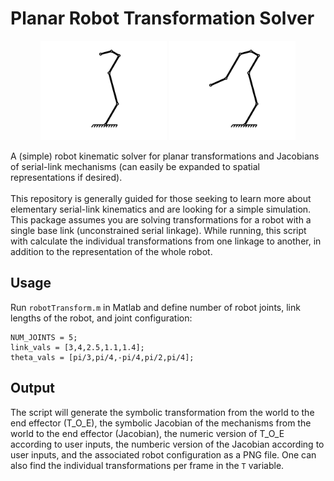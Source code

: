 # Planar Robot Transformation Solver


<p align="center">
	<img src="/examples/robot_sav2.png" width="40%">
  <img src="/examples/robot_sav3.png" width="40%">
</p>
A (simple) robot kinematic solver for planar transformations and Jacobians of serial-link mechanisms (can easily be expanded to spatial representations if desired).  
<br/>  
<br/>
This repository is generally guided for those seeking to learn more about elementary serial-link kinematics and are looking for a simple simulation. This package assumes you are solving transformations for a robot with a single base link (unconstrained serial linkage). While running, this script with calculate the individual transformations from one linkage to another, in addition to the representation of the whole robot.  

## Usage
Run ```robotTransform.m``` in Matlab and define number of robot joints, link lengths of the robot, and joint configuration: 

```
NUM_JOINTS = 5;
link_vals = [3,4,2.5,1.1,1.4];
theta_vals = [pi/3,pi/4,-pi/4,pi/2,pi/4];  
```

## Output
The script will generate the symbolic transformation from the world to the end effector (T_O_E), the symbolic Jacobian of the mechanisms from the world to the end effector (Jacobian), the numeric version of T_O_E according to user inputs, the numberic version of the Jacobian according to user inputs, and the associated robot configuration as a PNG file. One can also find the individual transformations per frame in the ```T``` variable. 
